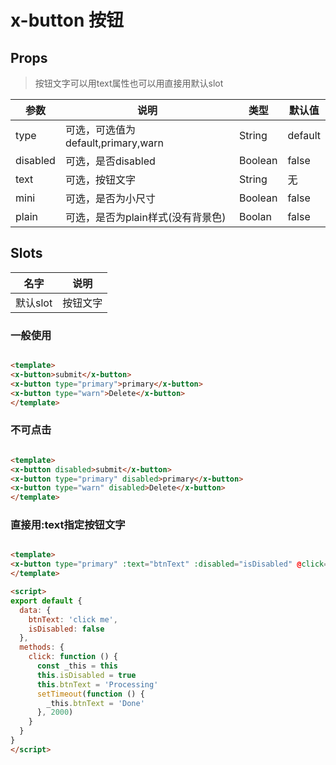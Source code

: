 # x-button 按钮

## Props

> 按钮文字可以用text属性也可以用直接用默认slot

| 参数         | 说明                  | 类型        | 默认值 |
| ----------- | ---------------------- | ---------- | ------- |
| type | 可选，可选值为default,primary,warn | String | default |
| disabled | 可选，是否disabled | Boolean | false |
| text | 可选，按钮文字 | String | 无 |
| mini | 可选，是否为小尺寸 | Boolean | false |
| plain | 可选，是否为plain样式(没有背景色) | Boolan | false |

## Slots

| 名字 | 说明  |
|-----|-----|
| 默认slot | 按钮文字 |


### 一般使用

``` html

<template>
<x-button>submit</x-button>
<x-button type="primary">primary</x-button>
<x-button type="warn">Delete</x-button>
</template>
```

### 不可点击

``` html

<template>
<x-button disabled>submit</x-button>
<x-button type="primary" disabled>primary</x-button>
<x-button type="warn" disabled>Delete</x-button>
</template>
```

### 直接用:text指定按钮文字

``` html

<template>
<x-button type="primary" :text="btnText" :disabled="isDisabled" @click="click"></x-button>
</template>

<script>
export default {
  data: {
    btnText: 'click me',
    isDisabled: false
  },
  methods: {
    click: function () {
      const _this = this
      this.isDisabled = true
      this.btnText = 'Processing'
      setTimeout(function () {
        _this.btnText = 'Done'
      }, 2000)
    }
  }
}
</script>
```